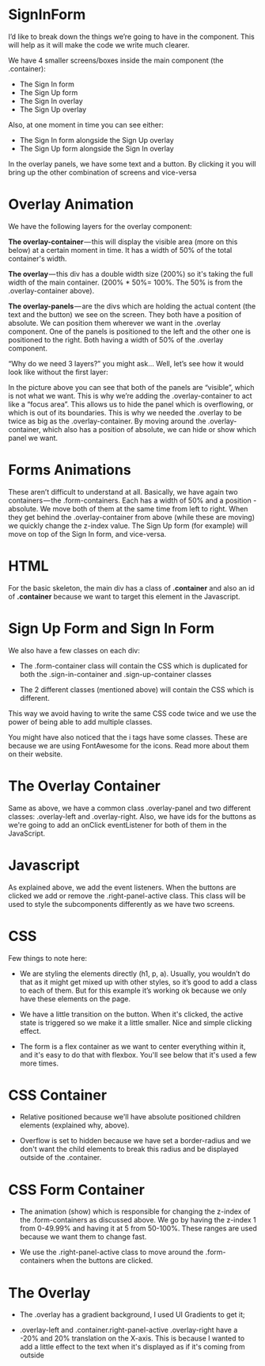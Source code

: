 # SignInForm

I’d like to break down the things we’re going to have in the component. This will help as it will make the code we write much clearer.

We have 4 smaller screens/boxes inside the main component (the .container):

- The Sign In form
- The Sign Up form
- The Sign In overlay
- The Sign Up overlay

Also, at one moment in time you can see either:

- The Sign In form alongside the Sign Up overlay
- The Sign Up form alongside the Sign In overlay

In the overlay panels, we have some text and a button. By clicking it you will bring up the other combination of screens and vice-versa

# Overlay Animation

We have the following layers for the overlay component:

**The overlay-container** — this will display the visible area (more on this below) at a certain moment in time. It has a width of 50% of the total container's width.

**The overlay** — this div has a double width size (200%) so it's taking the full width of the main container. (200% * 50%= 100%. The 50% is from the .overlay-container above).

**The overlay-panels** — are the divs which are holding the actual content (the text and the button) we see on the screen. They both have a position of absolute. We can position them wherever we want in the .overlay component. One of the panels is positioned to the left and the other one is positioned to the right. Both having a width of 50% of the .overlay component.

“Why do we need 3 layers?” you might ask… Well, let’s see how it would look like without the first layer:

In the picture above you can see that both of the panels are “visible”, which is not what we want. This is why we’re adding the .overlay-container to act like a “focus area”. This allows us to hide the panel which is overflowing, or which is out of its boundaries. This is why we needed the .overlay to be twice as big as the .overlay-container. By moving around the .overlay-container, which also has a position of absolute, we can hide or show which panel we want.


# Forms Animations

These aren’t difficult to understand at all. Basically, we have again two containers — the .form-containers. Each has a width of 50% and a position - absolute. We move both of them at the same time from left to right. When they get behind the .overlay-container from above (while these are moving) we quickly change the z-index value. The Sign Up form (for example) will move on top of the Sign In form, and vice-versa.

# HTML 

For the basic skeleton, the main div has a class of **.container** and also an id of **.container** because we want to target this element in the Javascript.

# Sign Up Form and Sign In Form

We also have a few classes on each div:

- The .form-container class will contain the CSS which is duplicated for both the .sign-in-container and .sign-up-container classes

- The 2 different classes (mentioned above) will contain the CSS which is different.

This way we avoid having to write the same CSS code twice and we use the power of being able to add multiple classes.

You might have also noticed that the i tags have some classes. These are because we are using FontAwesome for the icons. Read more about them on their website.

# The Overlay Container

Same as above, we have a common class .overlay-panel and two different classes: .overlay-left and .overlay-right. Also, we have ids for the buttons as we're going to add an onClick eventListener for both of them in the JavaScript.

# Javascript

As explained above, we add the event listeners. When the buttons are clicked we add or remove the .right-panel-active class. This class will be used to style the subcomponents differently as we have two screens.

# CSS

Few things to note here:

- We are styling the elements directly (h1, p, a). Usually, you wouldn’t do that as it might get mixed up with other styles, so it’s good to add a class to each of them. But for this example it’s working ok because we only have these elements on the page.

- We have a little transition on the button. When it's clicked, the active state is triggered so we make it a little smaller. Nice and simple clicking effect. 

- The form is a flex container as we want to center everything within it, and it's easy to do that with flexbox. You'll see below that it's used a few more times.

# CSS Container

- Relative positioned because we'll have absolute positioned children elements (explained why, above).

- Overflow is set to hidden because we have set a border-radius and we don't want the child elements to break this radius and be displayed outside of the .container.

# CSS Form Container

- The animation (show) which is responsible for changing the z-index of the .form-containers as discussed above. We go by having the z-index 1 from 0-49.99% and having it at 5 from 50-100%. These ranges are used because we want them to change fast.

- We use the .right-panel-active class to move around the .form-containers when the buttons are clicked.

# The Overlay

- The .overlay has a gradient background, I used UI Gradients to get it;

- .overlay-left and .container.right-panel-active .overlay-right have a -20% and 20% translation on the X-axis. This is because I wanted to add a little effect to the text when it's displayed as if it's coming from outside 